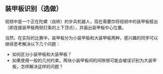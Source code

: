## 装甲板识别（选做）
视频中是一个正在陀螺（自转）的步兵机器人，现在需要你将视频中的装甲板框出（即连接装甲板两侧灯条的上下顶点），并画出装甲板中心位置。

当然，在实际的比赛中，装甲板分为小装甲板和大装甲板两种，感兴趣的同学可以继续思考解决以下几个问题：
- 如何区分小装甲板和大装甲板？
- 如果使用一般的几何约束，两块小装甲板间的间隙很可能会被误识别为大装甲板，怎样解决这样的问题？
